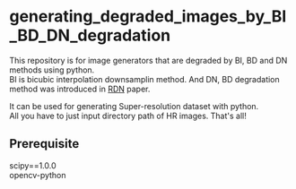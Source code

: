 # generating_degraded_images_by_BI_BD_DN_degradation
This repository is for image generators that are degraded by BI, BD and DN methods using python.  
BI is bicubic interpolation downsamplin method. And DN, BD degradation method was introduced in [RDN](https://arxiv.org/pdf/1802.08797.pdf) paper.


It can be used for generating Super-resolution dataset with python.  
All you have to just input directory path of HR images. That's all!

## Prerequisite
scipy==1.0.0  
opencv-python
